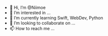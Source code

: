 - 👋 Hi, I’m @Niimoe
- 👀 I’m interested in ...
- 🌱 I’m currently learning Swift, WebDev, Python
- 💞️ I’m looking to collaborate on ...
- 📫 How to reach me ...

<!---
Niimoe/Niimoe is a ✨ special ✨ repository because its `README.md` (this file) appears on your GitHub profile.
You can click the Preview link to take a look at your changes.
--->
